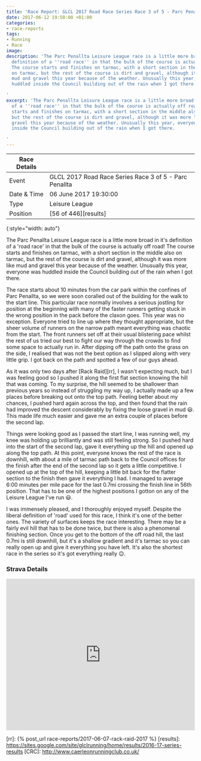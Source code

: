 ```yaml
---
title: 'Race Report: GLCL 2017 Road Race Series Race 3 of 5 - Parc Penallta'
date: 2017-06-12 19:50:00 +01:00
categories:
- race-reports
tags:
- Running
- Race
image: 
description: 'The Parc Penallta Leisure League race is a little more broad in it''s
  definition of a ''road race'' in that the bulk of the course is actually off road!
  The course starts and finishes on tarmac, with a short section in the middle also
  on tarmac, but the rest of the course is dirt and gravel, although it was more like
  mud and gravel this year because of the weather. Unusually this year, everyone was
  huddled inside the Council building out of the rain when I got there.

'
excerpt: 'The Parc Penallta Leisure League race is a little more broad in it''s definition
  of a ''road race'' in that the bulk of the course is actually off road! The course
  starts and finishes on tarmac, with a short section in the middle also on tarmac,
  but the rest of the course is dirt and gravel, although it was more like mud and
  gravel this year because of the weather. Unusually this year, everyone was huddled
  inside the Council building out of the rain when I got there.

'
---
```


| Race Details |                                                        |
|--------------|--------------------------------------------------------|
| Event        | GLCL 2017 Road Race Series Race 3 of 5 - Parc Penallta |
| Date & Time  | 06 June 2017 19:30:00                                  |
| Type         | Leisure League                                         |
| Position     | [56 of 446][results]                                   |
{:style="width: auto"}

The Parc Penallta Leisure League race is a little more broad in it's definition of a 'road race' in that the bulk of the course is actually off road! The course starts and finishes on tarmac, with a short section in the middle also on tarmac, but the rest of the course is dirt and gravel, although it was more like mud and gravel this year because of the weather. Unusually this year, everyone was huddled inside the Council building out of the rain when I got there.

The race starts about 10 minutes from the car park within the confines of Parc Penallta, so we were soon coralled out of the building for the walk to the start line. This particular race normally involves a serious jostling for position at the beginning with many of the faster runners getting stuck in the wrong position in the pack before the claxon goes. This year was no exception. Everyone tried to line up where they thought appropriate, but the sheer volume of runners on the narrow path meant everything was chaotic from the start. The front runners set off at their usual blistering pace whilst the rest of us tried our best to fight our way through the crowds to find some space to actually run in. After dipping off the path onto the grass on the side, I realised that was not the best option as I slipped along with very little grip. I got back on the path and spotted a few of our guys ahead.

As it was only two days after [Rack Raid][rr], I wasn't expecting much, but I was feeling good so I pushed it along the first flat section knowing the hill that was coming. To my surprise, the hill seemed to be shallower than previous years so instead of struggling my way up, I actually made up a few places before breaking out onto the top path. Feeling better about my chances, I pushed hard again across the top, and then found that the rain had improved the descent considerably by fixing the loose gravel in mud :smiley:. This made life much easier and gave me an extra couple of places before the second lap. 

Things were looking good as I passed the start line, I was running well, my knee was holding up brilliantly and was still feeling strong. So I pushed hard into the start of the second lap, gave it everything up the hill and opened up along the top path. At this point, everyone knows the rest of the race is downhill, with about a mile of tarmac path back to the Council offices for the finish after the end of the second lap so it gets a little competitive. I opened up at the top of the hill, keeping a little bit back for the flatter section to the finish then gave it everything I had. I managed to average 6:00 minutes per mile pace for the last 0.7mi crossing the finish line in 56th position. That has to be one of the highest positions I gotton on any of the Leisure League I've run :smiley:. 

I was immensely pleased, and I thoroughly enjoyed myself. Despite the liberal definition of 'road' used for this race, I think it's one of the better ones. The variety of surfaces keeps the race interesting. There may be a fairly evil hill that has to be done twice, but there is also a phenomenal finishing section. Once you get to the bottom of the off road hill, the last 0.7mi is still downhill, but it's a shallow gradient and it's tarmac so you can really open up and give it everything you have left. It's also the shortest race in the series so it's got everything really :wink:.

### Strava Details

<iframe height='405' width='100%' frameborder='0' allowtransparency='true' scrolling='no' 
  src='https://www.strava.com/activities/1024240051/embed/5cb756750bcfe1e778d7d33e7880f7ae4beeeeff'> </iframe>

[rr]: {% post_url race-reports/2017-06-07-rack-raid-2017 %}
[results]: https://sites.google.com/site/glclrunning/home/results/2016-17-series-results
[CRC]: http://www.caerleonrunningclub.co.uk/
